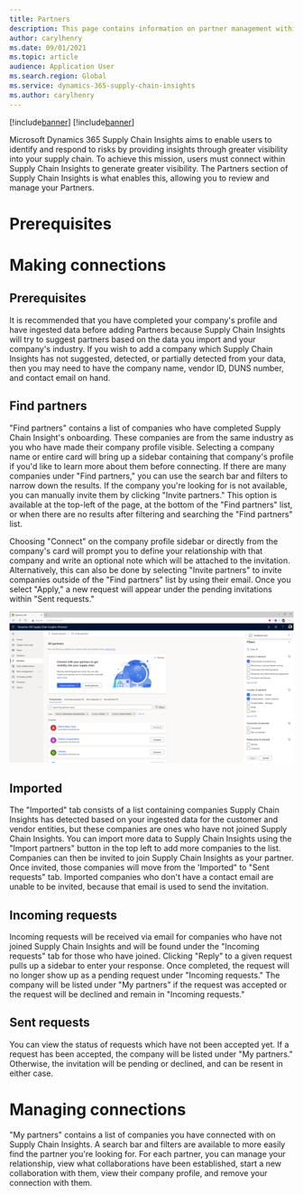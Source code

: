 ```yaml
---
title: Partners
description: This page contains information on partner management within Dynamics 365 Supply Chain Insights
author: carylhenry
ms.date: 09/01/2021
ms.topic: article
audience: Application User
ms.search.region: Global
ms.service: dynamics-365-supply-chain-insights
ms.author: carylhenry
---
```



[!include[banner](includes/banner.md)]
[!include[banner](includes/preview-banner.md)]

Microsoft Dynamics 365 Supply Chain Insights aims to enable users to identify and respond to risks by providing insights through greater visibility into your supply chain. 
To achieve this mission, users must connect within Supply Chain Insights to generate greater visibility. 
The Partners section of Supply Chain Insights is what enables this, allowing you to review and manage your Partners.

# Prerequisites


# Making connections
## Prerequisites
It is recommended that you have completed your company's profile and have ingested data before adding Partners because Supply Chain Insights will try to suggest partners based on the data you import and your company's industry.
If you wish to add a company which Supply Chain Insights has not suggested, detected, or partially detected from your data, then you may need to have the company name, vendor ID, DUNS number, and contact email on hand.

## Find partners
"Find partners" contains a list of companies who have completed Supply Chain Insight's onboarding. These companies are from the same industry as you who have made their company profile visible. Selecting a company name or entire card will bring up a sidebar containing that company's profile if you'd like to learn more about them before connecting. If there are many companies under "Find partners," you can use the search bar and filters to narrow down the results. If the company you're looking for is not available, you can manually invite them by clicking "Invite partners." This option is available at the top-left of the page, at the bottom of the "Find partners" list, or when there are no results after filtering and searching the "Find partners" list.

Choosing "Connect" on the company profile sidebar or directly from the company's card will prompt you to define your relationship with that company and write an optional note which will be attached to the invitation. Alternatively, this can also be done by selecting "Invite partners" to invite companies outside of the "Find partners" list by using their email. Once you select "Apply," a new request will appear under the pending invitations within "Sent requests."

![find partners tab with filter](/articles/media/find-partners-with-filter.PNG)

## Imported
The  "Imported" tab consists of a list containing companies Supply Chain Insights has detected based on your ingested data for the customer and vendor entities, but these companies are ones who have not joined Supply Chain Insights. You can import more data to Supply Chain Insights using the "Import partners" button in the top left to add more companies to the list. Companies can then be invited to join Supply Chain Insights as your partner. Once invited, those companies will move from the 'Imported" to "Sent requests" tab. Imported companies who don't have a contact email are unable to be invited, because that email is used to send the invitation.

## Incoming requests
Incoming requests will be received via email for companies who have not joined Supply Chain Insights and will be found under the "Incoming requests" tab for those who have joined. Clicking "Reply" to a given request pulls up a sidebar to enter your response. Once completed, the request will no longer show up as a pending request under "Incoming requests." The company will be listed under "My partners" if the request was accepted or the request will be declined and remain in "Incoming requests."

## Sent requests
You can view the status of requests which have not been accepted yet. If a request has been accepted, the company will be listed under "My partners." Otherwise, the invitation will be pending or declined, and can be resent in either case.

# Managing connections
"My partners" contains a list of companies you have connected with on Supply Chain Insights. A search bar and filters are available to more easily find the partner you're looking for. For each partner, you can manage your relationship, view what collaborations have been established, start a new collaboration with them, view their company profile, and remove your connection with them.
